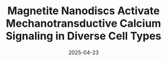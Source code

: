 ---
title: "Magnetite Nanodiscs Activate Mechanotransductive Calcium Signaling in Diverse Cell Types"
authors:
  - J. L. Beckham
  - Y. J. Kim
  - E. Vargas Paniagua
  - N. Kent
  - K. Nagao
  - S. Selvaraji
  - F. Koehler
  - E. Malkin
  - X. Smith
  - A. Tabet
  - S. Kang
  - P. Anikeeva
publication: "Journal of the American Chemical Society"
publication_types: ["original research"]
featured: false
date: 2025-04-23
publishDate: 2025-04-23
doi: "10.1021/jacs.4c18227"
url_pdf: ""
abstract: ""
---